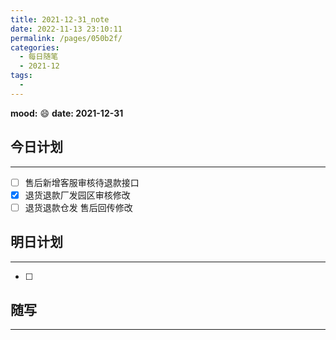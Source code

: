 ```yaml
---
title: 2021-12-31_note
date: 2022-11-13 23:10:11
permalink: /pages/050b2f/
categories:
  - 每日随笔
  - 2021-12
tags:
  - 
---
```

**mood:** :smile:  									**date: 2021-12-31**  
## 今日计划  
------
- [ ]  售后新增客服审核待退款接口
- [x] 退货退款厂发园区审核修改
- [ ] 退货退款仓发 售后回传修改
## 明日计划  
------
- [ ]  
## 随写 
------
